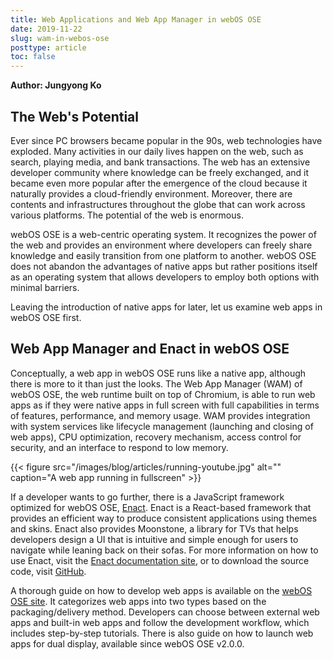```yaml
---
title: Web Applications and Web App Manager in webOS OSE
date: 2019-11-22
slug: wam-in-webos-ose
posttype: article
toc: false
---
```


**Author: Jungyong Ko**

## The Web's Potential

Ever since PC browsers became popular in the 90s, web technologies have exploded. Many activities in our daily lives happen on the web, such as search, playing media, and bank transactions. The web has an extensive developer community where knowledge can be freely exchanged, and it became even more popular after the emergence of the cloud because it naturally provides a cloud-friendly environment. Moreover, there are contents and infrastructures throughout the globe that can work across various platforms. The potential of the web is enormous.

webOS OSE is a web-centric operating system. It recognizes the power of the web and provides an environment where developers can freely share knowledge and easily transition from one platform to another. webOS OSE does not abandon the advantages of native apps but rather positions itself as an operating system that allows developers to employ both options with minimal barriers.

Leaving the introduction of native apps for later, let us examine web apps in webOS OSE first.

## Web App Manager and Enact in webOS OSE

Conceptually, a web app in webOS OSE runs like a native app, although there is more to it than just the looks. The Web App Manager (WAM) of webOS OSE, the web runtime built on top of Chromium, is able to run web apps as if they were native apps in full screen with full capabilities in terms of features, performance, and memory usage. WAM provides integration with system services like lifecycle management (launching and closing of web apps), CPU optimization, recovery mechanism, access control for security, and an interface to respond to low memory.

{{< figure src="/images/blog/articles/running-youtube.jpg" alt="" caption="A web app running in fullscreen" >}}

If a developer wants to go further, there is a JavaScript framework optimized for webOS OSE, [Enact](https://enactjs.com/). Enact is a React-based framework that provides an efficient way to produce consistent applications using themes and skins. Enact also provides Moonstone, a library for TVs that helps developers design a UI that is intuitive and simple enough for users to navigate while leaning back on their sofas. For more information on how to use Enact, visit the [Enact documentation site](https://enactjs.com/docs/), or to download the source code, visit [GitHub](https://github.com/enactjs/enact).

A thorough guide on how to develop web apps is available on the [webOS OSE site](https://www.webosose.org/docs/guides/development/web-apps/web-app-overview/). It categorizes web apps into two types based on the packaging/delivery method. Developers can choose between external web apps and built-in web apps and follow the development workflow, which includes step-by-step tutorials. There is also guide on how to launch web apps for dual display, available since webOS OSE v2.0.0.